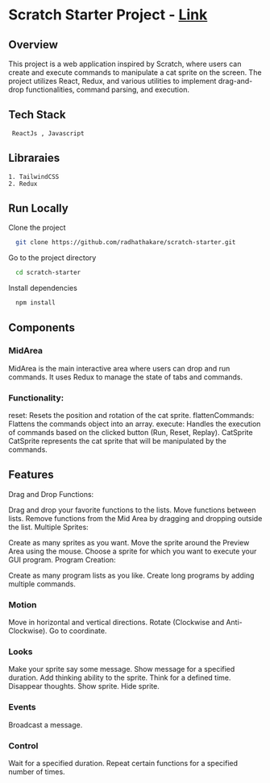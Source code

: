 # Scratch Starter Project - [Link](https://master--radhathakare-scratch-starter.netlify.app/)

## Overview

This project is a web application inspired by Scratch, where users can create and execute commands to manipulate a cat sprite on the screen. The project utilizes React, Redux, and various utilities to implement drag-and-drop functionalities, command parsing, and execution.

## Tech Stack
     ReactJs , Javascript
     
## Libraraies
    1. TailwindCSS
    2. Redux
    

## Run Locally

Clone the project

```bash
  git clone https://github.com/radhathakare/scratch-starter.git
```

Go to the project directory

```bash
  cd scratch-starter
```

Install dependencies

```bash
  npm install
```

## Components

### MidArea
MidArea is the main interactive area where users can drop and run commands. It uses Redux to manage the state of tabs and commands.

### Functionality:

reset: Resets the position and rotation of the cat sprite.
flattenCommands: Flattens the commands object into an array.
execute: Handles the execution of commands based on the clicked button (Run, Reset, Replay).
CatSprite
CatSprite represents the cat sprite that will be manipulated by the commands.

## Features
Drag and Drop Functions:

Drag and drop your favorite functions to the lists.
Move functions between lists.
Remove functions from the Mid Area by dragging and dropping outside the list.
Multiple Sprites:

Create as many sprites as you want.
Move the sprite around the Preview Area using the mouse.
Choose a sprite for which you want to execute your GUI program.
Program Creation:

Create as many program lists as you like.
Create long programs by adding multiple commands.

### Motion
Move in horizontal and vertical directions.
Rotate (Clockwise and Anti-Clockwise).
Go to coordinate.

### Looks
Make your sprite say some message.
Show message for a specified duration.
Add thinking ability to the sprite.
Think for a defined time.
Disappear thoughts.
Show sprite.
Hide sprite.

### Events
Broadcast a message.

### Control
Wait for a specified duration.
Repeat certain functions for a specified number of times.










